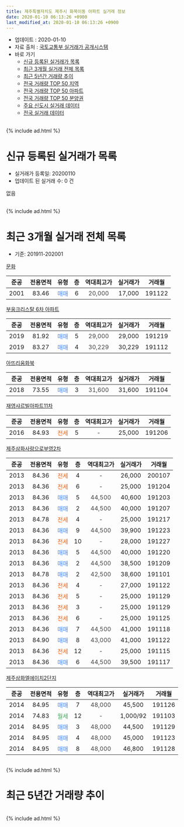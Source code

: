 ```yaml
---
title: 제주특별자치도 제주시 화북이동 아파트 실거래 정보
date: 2020-01-10 06:13:26 +0900
last_modified_at: 2020-01-10 06:13:26 +0900
---
```


* 업데이트 : 2020-01-10
* 자료 출처 : [국토교통부 실거래가 공개시스템](http://rt.molit.go.kr)
* 바로 가기
    * [신규 등록된 실거래가 목록](#신규-등록된-실거래가-목록)
    * [최근 3개월 실거래 전체 목록](#최근-3개월-실거래-전체-목록)
    * [최근 5년간 거래량 추이](#최근-5년간-거래량-추이)
    * [전국 거래량 TOP 50 지역](https://inasie.github.io/apt-trade-info/최근-3개월-전국에서-가장-거래가-많이-발생한-지역)
    * [전국 거래량 TOP 50 아파트](https://inasie.github.io/apt-trade-info/최근-3개월-전국에서-가장-거래가-많이-발생한-아파트)
    * [전국 거래량 TOP 50 분양권](https://inasie.github.io/apt-trade-info/최근-3개월-전국에서-가장-거래가-많이-발생한-분양권)
    * [주요 신도시 실거래 데이터](https://inasie.github.io/apt-trade-info/주요-신도시)
    * [전국 실거래 데이터](https://inasie.github.io/apt-trade-info/전국)
<br>
{% include ad.html %}
<br>

# 신규 등록된 실거래가 목록
* 실거래가 등록일: 20200110
* 업데이트 된 실거래 수: 0 건

없음

<br>
{% include ad.html %}
<br>

# 최근 3개월 실거래 전체 목록
* 기준: 201911-202001


[문화](https://search.naver.com/search.naver?query=%EC%A0%9C%EC%A3%BC%ED%8A%B9%EB%B3%84%EC%9E%90%EC%B9%98%EB%8F%84+%EC%A0%9C%EC%A3%BC%EC%8B%9C+%ED%99%94%EB%B6%81%EC%9D%B4%EB%8F%99+%EB%AC%B8%ED%99%94)

|준공|전용면적|유형|층|역대최고가|실거래가|거래월|
|:---:|:---:|:---:|:---:|:---:|:---:|:---:|
|2001|83.46|<span style="color:#4285f3">매매</span>|6|<span style="color:#444444">20,000</span>|17,000|191122|

[부웅크리스탈 6차 아파트](https://search.naver.com/search.naver?query=%EC%A0%9C%EC%A3%BC%ED%8A%B9%EB%B3%84%EC%9E%90%EC%B9%98%EB%8F%84+%EC%A0%9C%EC%A3%BC%EC%8B%9C+%ED%99%94%EB%B6%81%EC%9D%B4%EB%8F%99+%EB%B6%80%EC%9B%85%ED%81%AC%EB%A6%AC%EC%8A%A4%ED%83%88+6%EC%B0%A8+%EC%95%84%ED%8C%8C%ED%8A%B8)

|준공|전용면적|유형|층|역대최고가|실거래가|거래월|
|:---:|:---:|:---:|:---:|:---:|:---:|:---:|
|2019|81.92|<span style="color:#4285f3">매매</span>|5|<span style="color:#444444">29,000</span>|29,000|191219|
|2019|83.27|<span style="color:#4285f3">매매</span>|4|<span style="color:#444444">30,229</span>|30,229|191112|

[아뜨리움화북](https://search.naver.com/search.naver?query=%EC%A0%9C%EC%A3%BC%ED%8A%B9%EB%B3%84%EC%9E%90%EC%B9%98%EB%8F%84+%EC%A0%9C%EC%A3%BC%EC%8B%9C+%ED%99%94%EB%B6%81%EC%9D%B4%EB%8F%99+%EC%95%84%EB%9C%A8%EB%A6%AC%EC%9B%80%ED%99%94%EB%B6%81)

|준공|전용면적|유형|층|역대최고가|실거래가|거래월|
|:---:|:---:|:---:|:---:|:---:|:---:|:---:|
|2018|73.55|<span style="color:#4285f3">매매</span>|3|<span style="color:#444444">31,600</span>|31,600|191104|

[재영샤르빌아파트11차](https://search.naver.com/search.naver?query=%EC%A0%9C%EC%A3%BC%ED%8A%B9%EB%B3%84%EC%9E%90%EC%B9%98%EB%8F%84+%EC%A0%9C%EC%A3%BC%EC%8B%9C+%ED%99%94%EB%B6%81%EC%9D%B4%EB%8F%99+%EC%9E%AC%EC%98%81%EC%83%A4%EB%A5%B4%EB%B9%8C%EC%95%84%ED%8C%8C%ED%8A%B811%EC%B0%A8)

|준공|전용면적|유형|층|역대최고가|실거래가|거래월|
|:---:|:---:|:---:|:---:|:---:|:---:|:---:|
|2016|84.93|<span style="color:#ff5a00">전세</span>|5|<span style="color:#444444">-</span>|25,000|191206|

[제주삼화사랑으로부영2차](https://search.naver.com/search.naver?query=%EC%A0%9C%EC%A3%BC%ED%8A%B9%EB%B3%84%EC%9E%90%EC%B9%98%EB%8F%84+%EC%A0%9C%EC%A3%BC%EC%8B%9C+%ED%99%94%EB%B6%81%EC%9D%B4%EB%8F%99+%EC%A0%9C%EC%A3%BC%EC%82%BC%ED%99%94%EC%82%AC%EB%9E%91%EC%9C%BC%EB%A1%9C%EB%B6%80%EC%98%812%EC%B0%A8)

|준공|전용면적|유형|층|역대최고가|실거래가|거래월|
|:---:|:---:|:---:|:---:|:---:|:---:|:---:|
|2013|84.36|<span style="color:#ff5a00">전세</span>|4|<span style="color:#444444">-</span>|26,000|200107|
|2013|84.36|<span style="color:#ff5a00">전세</span>|6|<span style="color:#444444">-</span>|25,000|191204|
|2013|84.36|<span style="color:#4285f3">매매</span>|5|<span style="color:#444444">44,500</span>|40,600|191203|
|2013|84.36|<span style="color:#4285f3">매매</span>|2|<span style="color:#444444">44,500</span>|40,000|191207|
|2013|84.78|<span style="color:#ff5a00">전세</span>|4|<span style="color:#444444">-</span>|25,000|191217|
|2013|84.36|<span style="color:#4285f3">매매</span>|9|<span style="color:#444444">44,500</span>|39,900|191223|
|2013|84.36|<span style="color:#ff5a00">전세</span>|10|<span style="color:#444444">-</span>|28,000|191227|
|2013|84.36|<span style="color:#4285f3">매매</span>|5|<span style="color:#444444">44,500</span>|40,000|191220|
|2013|84.36|<span style="color:#4285f3">매매</span>|2|<span style="color:#444444">44,500</span>|38,500|191209|
|2013|84.78|<span style="color:#4285f3">매매</span>|2|<span style="color:#444444">42,500</span>|38,600|191101|
|2013|84.36|<span style="color:#ff5a00">전세</span>|4|<span style="color:#444444">-</span>|27,000|191122|
|2013|84.36|<span style="color:#ff5a00">전세</span>|5|<span style="color:#444444">-</span>|25,000|191129|
|2013|84.36|<span style="color:#ff5a00">전세</span>|3|<span style="color:#444444">-</span>|25,000|191129|
|2013|84.36|<span style="color:#ff5a00">전세</span>|6|<span style="color:#444444">-</span>|25,000|191125|
|2013|84.36|<span style="color:#4285f3">매매</span>|7|<span style="color:#444444">44,500</span>|41,000|191118|
|2013|84.90|<span style="color:#4285f3">매매</span>|8|<span style="color:#444444">43,000</span>|41,000|191122|
|2013|84.36|<span style="color:#ff5a00">전세</span>|12|<span style="color:#444444">-</span>|25,000|191115|
|2013|84.36|<span style="color:#4285f3">매매</span>|6|<span style="color:#444444">44,500</span>|39,500|191117|

[제주삼화엘에이치2단지](https://search.naver.com/search.naver?query=%EC%A0%9C%EC%A3%BC%ED%8A%B9%EB%B3%84%EC%9E%90%EC%B9%98%EB%8F%84+%EC%A0%9C%EC%A3%BC%EC%8B%9C+%ED%99%94%EB%B6%81%EC%9D%B4%EB%8F%99+%EC%A0%9C%EC%A3%BC%EC%82%BC%ED%99%94%EC%97%98%EC%97%90%EC%9D%B4%EC%B9%982%EB%8B%A8%EC%A7%80)

|준공|전용면적|유형|층|역대최고가|실거래가|거래월|
|:---:|:---:|:---:|:---:|:---:|:---:|:---:|
|2014|84.95|<span style="color:#4285f3">매매</span>|7|<span style="color:#444444">48,000</span>|45,500|191126|
|2014|74.83|<span style="color:#34a853">월세</span>|12|<span style="color:#444444">-</span>|1,000/92|191103|
|2014|84.95|<span style="color:#4285f3">매매</span>|3|<span style="color:#444444">48,000</span>|44,500|191129|
|2014|84.95|<span style="color:#4285f3">매매</span>|4|<span style="color:#444444">48,000</span>|45,000|191123|
|2014|84.95|<span style="color:#4285f3">매매</span>|8|<span style="color:#444444">48,000</span>|46,800|191128|


<br>
{% include ad.html %}
<br>

# 최근 5년간 거래량 추이


<div style="width:100%;">
    <canvas id="deal_progress" height="200"></canvas>
</div>

<script>
new Chart(document.getElementById("deal_progress"), {
    type: 'line',
    data: {
        labels: ['201501','201502','201503','201504','201505','201506','201507','201508','201509','201510','201511','201512','201601','201602','201603','201604','201605','201606','201607','201608','201609','201610','201611','201612','201701','201702','201703','201704','201705','201706','201707','201708','201709','201710','201711','201712','201801','201802','201803','201804','201805','201806','201807','201808','201809','201810','201811','201812','201901','201902','201903','201904','201905','201906','201907','201908','201909','201910','201911','201912','202001'],
        datasets: [{
            label: '매매',
            pointRadius: 1,
            data: [11, 12, 9, 6, 7, 4, 2, 3, 5, 5, 3, 4, 3, 2, 0, 1, 4, 7, 3, 4, 7, 3, 10, 8, 3, 3, 2, 2, 1, 5, 1, 6, 2, 5, 4, 7, 3, 5, 7, 4, 11, 6, 9, 3, 2, 4, 4, 7, 7, 3, 5, 2, 4, 2, 2, 4, 2, 7, 11, 6, 0],
            borderColor: "rgba(255, 201, 14, 1)",
            backgroundColor: "rgba(255, 201, 14, 0.5)",
            fill: false,
            lineTension: 0
        },{
            label: '전월세',
            pointRadius: 1,
            data: [0, 9, 2, 1, 2, 1, 3, 0, 0, 3, 1, 5, 7, 1, 1, 1, 0, 1, 3, 2, 4, 6, 6, 3, 5, 8, 1, 0, 3, 3, 5, 3, 1, 4, 2, 1, 6, 5, 2, 2, 3, 3, 7, 8, 5, 9, 5, 8, 9, 1, 4, 3, 2, 3, 2, 2, 2, 5, 6, 4, 1],
            borderColor: "rgba(0, 141, 185, 1)",
            backgroundColor: "rgba(0, 141, 185, 0.5)",
            fill: false,
            lineTension: 0
        }
        ]
    },
    options: {
        responsive: true,
        title: {
            display: false
        },
        tooltips: {
            mode: 'index',
            intersect: false
        },
        hover: {
            mode: 'nearest',
            intersect: true
        },
        scales: {
            xAxes: [{
                display: true,
                scaleLabel: {
                    display: true,
                    labelString: '년/월'
                }
            }],
            yAxes: [{
                display: true,
                ticks: {
                    suggestedMin: 0,
                },
                scaleLabel: {
                    display: true,
                    labelString: '실거래 수'
                }
            }]
        }
    }
});

</script>


<br>
{% include ad.html %}
<br>

